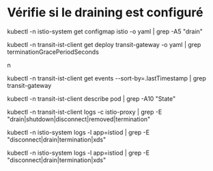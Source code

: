 # Vérifie si le draining est configuré
kubectl -n istio-system get configmap istio -o yaml | grep -A5 "drain"

kubectl -n transit-ist-client get deploy transit-gateway -o yaml | grep terminationGracePeriodSeconds

n

kubectl -n transit-ist-client get events --sort-by=.lastTimestamp | grep transit-gateway

kubectl -n transit-ist-client describe pod <transit-gateway-pod-name> | grep -A10 "State"

kubectl -n transit-ist-client logs <transit-gateway-pod> -c istio-proxy | grep -E "drain|shutdown|disconnect|removed|termination"

kubectl -n istio-system logs -l app=istiod | grep -E "disconnect|drain|termination|xds"

kubectl -n istio-system logs -l app=istiod | grep -E "disconnect|drain|termination|xds"

